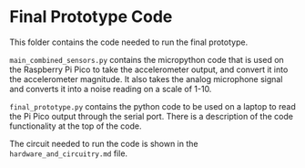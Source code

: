 # Final Prototype Code

This folder contains the code needed to run the final prototype.

`main_combined_sensors.py` contains the micropython code that is used on the Raspberry Pi Pico to take the accelerometer output, and convert it into the accelerometer magnitude. It also takes the analog microphone signal and converts it into a noise reading on a scale of 1-10.

`final_prototype.py` contains the python code to be used on a laptop to read the Pi Pico output through the serial port. There is a description of the code functionality at the top of the code.

The circuit needed to run the code is shown in the `hardware_and_circuitry.md` file.